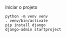 Iniciar o projeto

````
python -m venv venv
. venv/bin/activate
pip install django
django-admin startproject 